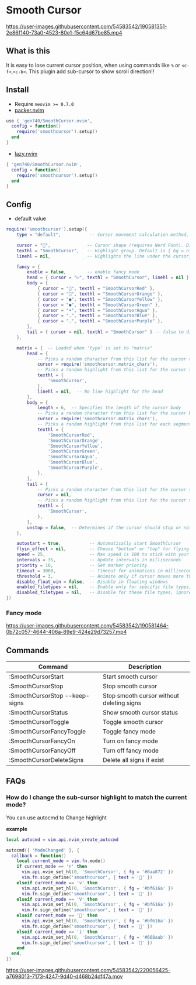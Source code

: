 # Smooth Cursor

https://user-images.githubusercontent.com/54583542/190581351-2e86f140-73a0-4523-80e1-f5c64d67be85.mp4

## What is this

It is easy to lose current cursor position, when using commands like `%` or `<c-f>`,`<c-b>`.
This plugin add sub-cursor to show scroll direction!!

## Install

- Require `neovim >= 0.7.0`
- [packer.nvim](https://github.com/wbthomason/packer.nvim)
```lua
use { 'gen740/SmoothCursor.nvim',
  config = function()
    require('smoothcursor').setup()
  end
}
```
- [lazy.nvim](https://github.com/folke/lazy.nvim)

```lua
{ 'gen740/SmoothCursor.nvim',
  config = function()
    require('smoothcursor').setup()
  end
}
```

## Config

- default value
```lua
require('smoothcursor').setup({
    type = "default",           -- Cursor movement calculation method, choose "default", "exp" (exponential) or "matrix".

    cursor = "",              -- Cursor shape (requires Nerd Font). Disabled in fancy mode.
    texthl = "SmoothCursor",   -- Highlight group. Default is { bg = nil, fg = "#FFD400" }. Disabled in fancy mode.
    linehl = nil,              -- Highlights the line under the cursor, similar to 'cursorline'. "CursorLine" is recommended. Disabled in fancy mode.

    fancy = {
        enable = false,        -- enable fancy mode
        head = { cursor = "▷", texthl = "SmoothCursor", linehl = nil }, -- false to disable fancy head
        body = {
            { cursor = "", texthl = "SmoothCursorRed" },
            { cursor = "", texthl = "SmoothCursorOrange" },
            { cursor = "●", texthl = "SmoothCursorYellow" },
            { cursor = "●", texthl = "SmoothCursorGreen" },
            { cursor = "•", texthl = "SmoothCursorAqua" },
            { cursor = ".", texthl = "SmoothCursorBlue" },
            { cursor = ".", texthl = "SmoothCursorPurple" },
        },
        tail = { cursor = nil, texthl = "SmoothCursor" } -- false to disable fancy tail
    },

    matrix = {  -- Loaded when 'type' is set to "matrix"
        head = {
            -- Picks a random character from this list for the cursor text
            cursor = require('smoothcursor.matrix_chars'),
            -- Picks a random highlight from this list for the cursor text
            texthl = {
                'SmoothCursor',
            },
            linehl = nil,  -- No line highlight for the head
        },
        body = {
            length = 6,  -- Specifies the length of the cursor body
            -- Picks a random character from this list for the cursor body text
            cursor = require('smoothcursor.matrix_chars'),
            -- Picks a random highlight from this list for each segment of the cursor body
            texthl = {
                'SmoothCursorRed',
                'SmoothCursorOrange',
                'SmoothCursorYellow',
                'SmoothCursorGreen',
                'SmoothCursorAqua',
                'SmoothCursorBlue',
                'SmoothCursorPurple',
            },
        },
        tail = {
            -- Picks a random character from this list for the cursor tail (if any)
            cursor = nil,
            -- Picks a random highlight from this list for the cursor tail
            texthl = {
                'SmoothCursor',
            },
        },
        unstop = false,  -- Determines if the cursor should stop or not (false means it will stop)
    },

    autostart = true,           -- Automatically start SmoothCursor
    flyin_effect = nil,         -- Choose "bottom" or "top" for flying effect
    speed = 25,                 -- Max speed is 100 to stick with your current position
    intervals = 35,             -- Update intervals in milliseconds
    priority = 10,              -- Set marker priority
    timeout = 3000,             -- Timeout for animations in milliseconds
    threshold = 3,              -- Animate only if cursor moves more than this many lines
    disable_float_win = false,  -- Disable in floating windows
    enabled_filetypes = nil,    -- Enable only for specific file types, e.g., { "lua", "vim" }
    disabled_filetypes = nil,   -- Disable for these file types, ignored if enabled_filetypes is set. e.g., { "TelescopePrompt", "NvimTree" }
})
```

### Fancy mode

https://user-images.githubusercontent.com/54583542/190581464-0b72c057-4644-406a-89e9-424e29d73257.mp4

## Commands

| Command                        | Description                                      |
| ------------------------------ | ------------------------------------------------ |
| :SmoothCursorStart             | Start smooth cursor                              |
| :SmoothCursorStop              | Stop smooth cursor                               |
| :SmoothCursorStop --keep-signs | Stop smooth cursor without deleting signs        |
| :SmoothCursorStatus            | Show smooth cursor status                        |
| :SmoothCursorToggle            | Toggle smooth cursor                             |
| :SmoothCursorFancyToggle       | Toggle fancy mode                                |
| :SmoothCursorFancyOn           | Turn on fancy mode                               |
| :SmoothCursorFancyOff          | Turn off fancy mode                              |
| :SmoothCursorDeleteSigns       | Delete all signs if exist                        |

## FAQs

### How do I change the sub-cursor highlight to match the current mode?

You can use autocmd to Change highlight

**example**
```lua
local autocmd = vim.api.nvim_create_autocmd

autocmd({ 'ModeChanged' }, {
  callback = function()
    local current_mode = vim.fn.mode()
    if current_mode == 'n' then
      vim.api.nvim_set_hl(0, 'SmoothCursor', { fg = '#8aa872' })
      vim.fn.sign_define('smoothcursor', { text = '' })
    elseif current_mode == 'v' then
      vim.api.nvim_set_hl(0, 'SmoothCursor', { fg = '#bf616a' })
      vim.fn.sign_define('smoothcursor', { text = '' })
    elseif current_mode == 'V' then
      vim.api.nvim_set_hl(0, 'SmoothCursor', { fg = '#bf616a' })
      vim.fn.sign_define('smoothcursor', { text = '' })
    elseif current_mode == '' then
      vim.api.nvim_set_hl(0, 'SmoothCursor', { fg = '#bf616a' })
      vim.fn.sign_define('smoothcursor', { text = '' })
    elseif current_mode == 'i' then
      vim.api.nvim_set_hl(0, 'SmoothCursor', { fg = '#668aab' })
      vim.fn.sign_define('smoothcursor', { text = '' })
    end
  end,
})
```

https://user-images.githubusercontent.com/54583542/220056425-a7698013-7173-4247-9d40-d468b24df47a.mov

